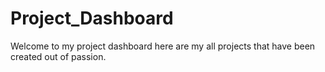 # Project_Dashboard
Welcome to my project dashboard here are my all projects that have been created out of passion.
